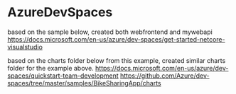 # AzureDevSpaces

based on the sample below, created both webfrontend and mywebapi
https://docs.microsoft.com/en-us/azure/dev-spaces/get-started-netcore-visualstudio

based on the charts folder below from this example, created similar charts folder for the example above. 
https://docs.microsoft.com/en-us/azure/dev-spaces/quickstart-team-development
https://github.com/Azure/dev-spaces/tree/master/samples/BikeSharingApp/charts
